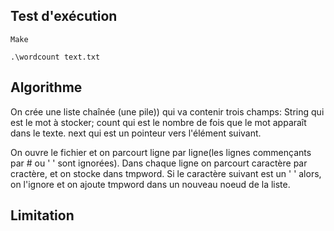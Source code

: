 
## Test d'exécution

```
Make 
```

```
.\wordcount text.txt
```
## Algorithme
On crée une liste chaînée (une pile)) qui va contenir trois champs:
	String qui est le mot à stocker;
	count qui est le nombre de fois que le mot apparaît dans le texte.
	next qui est un pointeur vers l'élément suivant.

On ouvre le fichier et on parcourt ligne par ligne(les lignes commençants par # ou ' ' sont ignorées).
Dans chaque ligne on parcourt caractère par cractère, et on stocke dans tmpword.
Si le caractère suivant est un ' ' alors, on l'ignore et on ajoute tmpword dans un nouveau noeud de la liste.

## Limitation
